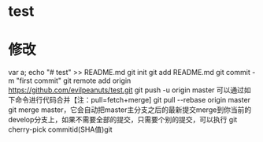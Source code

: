 # test
# 修改
var a;
echo "# test" >> README.md
git init
git add README.md
git commit -m "first commit"
git remote add origin https://github.com/evilpeanuts/test.git
git push -u origin master
可以通过如下命令进行代码合并【注：pull=fetch+merge]
git pull --rebase origin master
git merge master，它会自动把master主分支之后的最新提交merge到你当前的develop分支上，如果不需要全部的提交，只需要个别的提交，可以执行 git cherry-pick  commitid(SHA值)git
